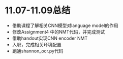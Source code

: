 # 11.07-11.09总结

+ 借助课程了解相关CNN模型对language model的作用
+ 修改Assignment4 中的NMT代码，并完成测试
+ 借助handout实现CNN encoder NMT
+ 入职，完成相关环境配置
+ 跑通shannon_ocr.py代码







